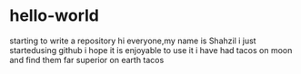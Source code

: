 # hello-world
starting to write a repository
hi everyone,my name is Shahzil i just startedusing github i hope it is enjoyable to use it
i have had tacos on moon and find them far superior on earth tacos
